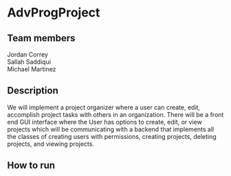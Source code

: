 # AdvProgProject
## Team members
Jordan Correy  
Sallah Saddiqui  
Michael Martinez  

## Description
We will implement a project organizer where a user can create, edit, accomplish project tasks with others in an organization. There will be a front end GUI interface where the User has options to create, edit, or view projects which will be communicating with a backend that implements all the classes of creating users with permissions, creating projects, deleting projects, and viewing projects.

## How to run
